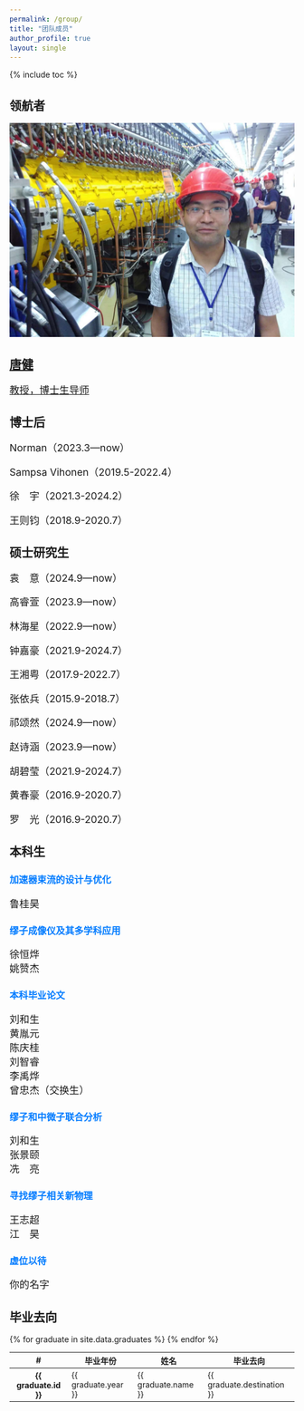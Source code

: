 ```yaml
---
permalink: /group/
title: "团队成员"
author_profile: true
layout: single
---
```


<style>
    .team-member {
        margin-bottom: 5px; /* 调整成员之间的间距 */
        font-size: 1.1rem; /* 调整字体大小 */
    }
    .card {
        transition: transform 0.3s ease, box-shadow 0.3s ease;
    }
    .card:hover {
        transform: translateY(-5px);
        box-shadow: 0 4px 8px rgba(0, 0, 0, 0.2);
    }
    .card-title {
        color: #007bff; /* 设置标题颜色 */
    }
    .card-text {
        font-size: 1.1rem; /* 调整字体大小 */
    }
</style>

{% include toc %}

## 领航者


<div class="container my-5">
    <div class="row justify-content-center">
        <div class="col-md-6">
            <!-- 导师卡片 -->
            <a href="/profile/" class="text-decoration-none">
                <div class="card">
                    <img src="/images/profile/tangjian-exp.jpg" class="card-img-top" alt="唐健教授">
                    <div class="card-body text-center">
                        <h2 class="mt-2">唐健</h2>
                        <p class="card-text">教授，博士生导师</p>
                    </div>
                </div>
            </a>
        </div>
    </div>
</div>

## 博士后

<div class="container mt-3 mb-4">
    <div class="row">
        <!-- 左边列 -->
        <div class="col-md-6">
            <p class="team-member mb-2"><i class="bi bi-person-fill"></i> Norman（2023.3—now）</p>
            <p class="team-member mb-2"><i class="bi bi-person-fill"></i> Sampsa Vihonen（2019.5-2022.4）</p>
        </div>
        <!-- 右边列 -->
        <div class="col-md-6">
            <p class="team-member mb-2"><i class="bi bi-person-fill"></i> 徐 宇（2021.3-2024.2）</p>
            <p class="team-member mb-2"><i class="bi bi-person-fill"></i> 王则钧（2018.9-2020.7）</p>
        </div>
    </div>
</div>

## 硕士研究生
<div class="container mt-3 mb-4">
    <div class="row">
        <!-- 左边列 -->
        <div class="col-md-6">
            <p class="team-member mb-2"><i class="bi bi-person-fill"></i> 袁 意（2024.9—now）</p>
            <p class="team-member mb-2"><i class="bi bi-person-fill"></i> 高睿萱（2023.9—now）</p>
            <p class="team-member mb-2"><i class="bi bi-person-fill"></i> 林海星（2022.9—now）</p>
            <p class="team-member mb-2"><i class="bi bi-person-fill"></i> 钟嘉豪（2021.9-2024.7）</p>
            <p class="team-member mb-2"><i class="bi bi-person-fill"></i> 王湘粤（2017.9-2022.7）</p>
            <p class="team-member mb-2"><i class="bi bi-person-fill"></i> 张依兵（2015.9-2018.7）</p>
        </div>
        <!-- 右边列 -->
        <div class="col-md-6">
            <p class="team-member mb-2"><i class="bi bi-person-fill"></i> 祁颂然（2024.9—now）</p>
            <p class="team-member mb-2"><i class="bi bi-person-fill"></i> 赵诗涵（2023.9—now）</p>
            <p class="team-member mb-2"><i class="bi bi-person-fill"></i> 胡碧莹（2021.9-2024.7）</p>
            <p class="team-member mb-2"><i class="bi bi-person-fill"></i> 黄春豪（2016.9-2020.7）</p>
            <p class="team-member mb-2"><i class="bi bi-person-fill"></i> 罗 光（2016.9-2020.7）</p>
        </div>
    </div>
</div>

## 本科生

<div class="container my-5">
    <div class="row">
        <!-- 左边列 -->
        <div class="col-md-6">
            <!-- 加速器束流的设计与优化 -->
            <div class="card mb-4">
                <div class="card-body text-center">
                    <h3 class="card-title mt-2">加速器束流的设计与优化</h3>
                    <p class="card-text">鲁桂昊</p>
                </div>
            </div>
            <!-- 缪子成像仪及其多学科应用 -->
            <div class="card mb-4">
                <div class="card-body text-center">
                    <h3 class="card-title mt-2">缪子成像仪及其多学科应用</h3>
                    <p class="card-text">徐恒烨<br>姚赞杰</p>
                </div>
            </div>
            <!-- 本科毕业论文 -->
            <div class="card mb-4">
                <div class="card-body text-center">
                    <h3 class="card-title mt-2">本科毕业论文</h3>
                    <p class="card-text">
                        刘和生<br>
                        黄胤元<br>
                        陈庆桂<br>
                        刘智睿<br>
                        李禹烨<br>
                        曾忠杰（交换生）
                    </p>
                </div>
            </div>
        </div>
        <!-- 右边列 -->
        <div class="col-md-6">
            <!-- 缪子和中微子联合分析 -->
            <div class="card mb-4">
                <div class="card-body text-center">
                    <h3 class="card-title mt-2">缪子和中微子联合分析</h3>
                    <p class="card-text">
                        刘和生<br>
                        张景颐<br>
                        冼 亮
                    </p>
                </div>
            </div>
            <!-- 寻找缪子相关新物理 -->
            <div class="card mb-4">
                <div class="card-body text-center">
                    <h3 class="card-title mt-2">寻找缪子相关新物理</h3>
                    <p class="card-text">
                        王志超<br>
                        江 昊
                    </p>
                </div>
            </div>
            <!-- 虚位以待 -->
            <div class="card mb-4">
                <div class="card-body text-center">
                    <h3 class="card-title mt-2">虚位以待</h3>
                    <p class="card-text">你的名字</p>
                </div>
            </div>
        </div>
    </div>
</div>

## 毕业去向

<table class="table table-hover">
  <thead>
    <tr>
      <th scope="col">#</th>
      <th scope="col">毕业年份</th>
      <th scope="col">姓名</th>
      <th scope="col">毕业去向</th>
    </tr>
  </thead>
  <tbody>
    {% for graduate in site.data.graduates %}
      <tr>
        <th scope="row">{{ graduate.id }}</th>
        <td>{{ graduate.year }}</td>
        <td>{{ graduate.name }}</td>
        <td>{{ graduate.destination }}</td>
      </tr>
    {% endfor %}
  </tbody>
</table>